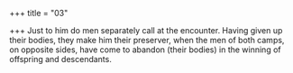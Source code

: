 +++
title = "03"

+++
Just to him do men separately call at the encounter. Having given up  their bodies, they make him their preserver,
when the men of both camps, on opposite sides, have come to abandon  (their bodies) in the winning of offspring and descendants.